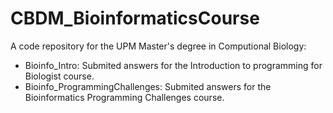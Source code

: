 # CBDM_BioinformaticsCourse
A code repository for the UPM Master's degree in Computional Biology:
- Bioinfo_Intro: Submited answers for the Introduction to programming for Biologist course.
- Bioinfo_ProgrammingChallenges: Submited answers for the Bioinformatics Programming Challenges course.
